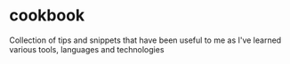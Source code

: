 # cookbook
Collection of tips and snippets that have been useful to me as I've learned various tools, languages and technologies
